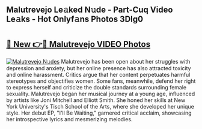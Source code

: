 ## Malutrevejo Le𝚊ked N𝚞de - Part-Cuq Video Le𝚊ks - Hot Onlyf𝚊ns Photos 3DIg0

# <h2><a href="http://ab14096.deff.icu/?id=Malutrevejo">🔗 New 👉🔴 Malutrevejo VIDEO Photos</a></h2>

[![Malutrevejo N𝚞des](https://i.imgur.com/rIISA9y.gif)](http://ab14096.deff.icu/?id=Malutrevejo)
Malutrevejo has been open about her struggles with depression and anxiety, but her online presence has also attracted toxicity and online harassment. Critics argue that her content perpetuates harmful stereotypes and objectifies women. Some fans, meanwhile, defend her right to express herself and criticize the double standards surrounding female sexuality. Malutrevejo began her musical journey at a young age, influenced by artists like Joni Mitchell and Elliott Smith. She honed her skills at New York University's Tisch School of the Arts, where she developed her unique style. Her debut EP, "I'll Be Waiting," garnered critical acclaim, showcasing her introspective lyrics and mesmerizing melodies.
